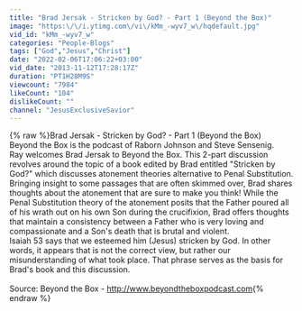 ```yaml
---
title: "Brad Jersak - Stricken by God? - Part 1 (Beyond the Box)"
image: "https:\/\/i.ytimg.com\/vi\/kMm_-wyv7_w\/hqdefault.jpg"
vid_id: "kMm_-wyv7_w"
categories: "People-Blogs"
tags: ["God","Jesus","Christ"]
date: "2022-02-06T17:06:22+03:00"
vid_date: "2013-11-12T17:28:17Z"
duration: "PT1H28M9S"
viewcount: "7984"
likeCount: "104"
dislikeCount: ""
channel: "JesusExclusiveSavior"
---
```

{% raw %}Brad Jersak - Stricken by God? - Part 1 (Beyond the Box)<br />Beyond the Box is the podcast of Raborn Johnson and Steve Sensenig.<br />Ray welcomes Brad Jersak to Beyond the Box. This 2-part discussion revolves around the topic of a book edited by Brad entitled &quot;Stricken by God?&quot; which discusses atonement theories alternative to Penal Substitution.<br />Bringing insight to some passages that are often skimmed over, Brad shares thoughts about the atonement that are sure to make you think! While the Penal Substitution theory of the atonement posits that the Father poured all of his wrath out on his own Son during the crucifixion, Brad offers thoughts that maintain a consistency between a Father who is very loving and compassionate and a Son's death that is brutal and violent.<br />Isaiah 53 says that we esteemed him (Jesus) stricken by God. In other words, it appears that is not the correct view, but rather our misunderstanding of what took place.  That phrase serves as the basis for Brad's book and this discussion.<br /><br />Source: Beyond the Box - <a rel="nofollow" target="blank" href="http://www.beyondtheboxpodcast.com">http://www.beyondtheboxpodcast.com</a>{% endraw %}
